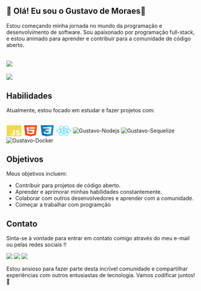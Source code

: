 ## 👋 Olá! Eu sou o Gustavo de Moraes👋 

Estou começando minha jornada no mundo da programação e desenvolvimento de software. Sou apaixonado por programação full-stack, 
e estou animado para aprender e contribuir para a comunidade de código aberto.

</br>

<div>
<a href="https://github.com/GustavoMoraes22">
  <img height=200 align="center" src="https://github-readme-stats.vercel.app/api?username=GustavoMoraes22&show_icons=true&theme=dracula" />
</a>

</br>
</br>
  
<a href="https://github.com/GustavoMoraes22">
  <img height=200 align="center" src="https://github-readme-stats.vercel.app/api/top-langs?username=GustavoMoraes22&layout=compact&langs_count=8&card_width=320&theme=dracula" />
</a>
  
## Habilidades

Atualmente, estou focado em estudar e fazer projetos com:

<div style="display: inline_block"><br>
  <img align="center" alt="Gustavo-Js" height="30" width="40" src="https://raw.githubusercontent.com/devicons/devicon/master/icons/javascript/javascript-plain.svg">
  <img align="center" alt="Gustavo-HTML" height="30" width="40" src="https://raw.githubusercontent.com/devicons/devicon/master/icons/html5/html5-original.svg">
  <img align="center" alt="Gustavo-CSS" height="30" width="40" src="https://raw.githubusercontent.com/devicons/devicon/master/icons/css3/css3-original.svg">
  <img align="center" alt="Gustavo-React" height="30" width="40" src="https://raw.githubusercontent.com/devicons/devicon/master/icons/react/react-original.svg">
  <img align="center" alt="Gustavo-Nodejs" height="30" width="40" src="https://cdn.jsdelivr.net/gh/devicons/devicon/icons/nodejs/nodejs-original.svg" /> 
  <img align="center" alt="Gustavo-Sequelize" height="30" width="40" src="https://cdn.jsdelivr.net/gh/devicons/devicon@latest/icons/sequelize/sequelize-original.svg"/> 
  <img align="center" alt="Gustavo-Docker" height="30" width="40" src="https://cdn.jsdelivr.net/gh/devicons/devicon@latest/icons/docker/docker-original.svg" /> 
</div>

## Objetivos

Meus objetivos incluem:

- Contribuir para projetos de código aberto.
- Aprender e aprimorar minhas habilidades constantemente.
- Colaborar com outros desenvolvedores e aprender com a comunidade.
- Começar a trabalhar com programção

## Contato

Sinta-se à vontade para entrar em contato comigo através do meu e-mail ou pelas redes sociais !!

  <a href="https://instagram.com/_gustavomoraes10" target="_blank"><img src="https://img.shields.io/badge/-Instagram-%23E4405F?style=for-the-badge&logo=instagram&logoColor=white" target="_blank"></a>
  <a href = "mailto:DeveloperGustavoM@hotmail.com"><img src="https://img.shields.io/badge/Outlook-0078D4?style=for-the-badge&logo=microsoft-outlook&logoColor=white" target="_blank"></a>
  <a href="https://linkedin.com/in/gustavo-moraes-2659ba225" target="_blank"><img src="https://img.shields.io/badge/-LinkedIn-%230077B5?style=for-the-badge&logo=linkedin&logoColor=white" target="_blank"></a> 

Estou ansioso para fazer parte desta incrível comunidade e compartilhar experiências com outros entusiastas de tecnologia. Vamos codificar juntos! 🚀




